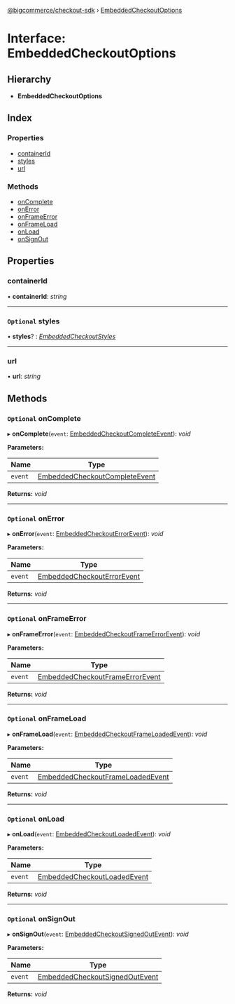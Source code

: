 [@bigcommerce/checkout-sdk](../README.md) › [EmbeddedCheckoutOptions](embeddedcheckoutoptions.md)

# Interface: EmbeddedCheckoutOptions

## Hierarchy

* **EmbeddedCheckoutOptions**

## Index

### Properties

* [containerId](embeddedcheckoutoptions.md#containerid)
* [styles](embeddedcheckoutoptions.md#optional-styles)
* [url](embeddedcheckoutoptions.md#url)

### Methods

* [onComplete](embeddedcheckoutoptions.md#optional-oncomplete)
* [onError](embeddedcheckoutoptions.md#optional-onerror)
* [onFrameError](embeddedcheckoutoptions.md#optional-onframeerror)
* [onFrameLoad](embeddedcheckoutoptions.md#optional-onframeload)
* [onLoad](embeddedcheckoutoptions.md#optional-onload)
* [onSignOut](embeddedcheckoutoptions.md#optional-onsignout)

## Properties

###  containerId

• **containerId**: *string*

___

### `Optional` styles

• **styles**? : *[EmbeddedCheckoutStyles](embeddedcheckoutstyles.md)*

___

###  url

• **url**: *string*

## Methods

### `Optional` onComplete

▸ **onComplete**(`event`: [EmbeddedCheckoutCompleteEvent](embeddedcheckoutcompleteevent.md)): *void*

**Parameters:**

Name | Type |
------ | ------ |
`event` | [EmbeddedCheckoutCompleteEvent](embeddedcheckoutcompleteevent.md) |

**Returns:** *void*

___

### `Optional` onError

▸ **onError**(`event`: [EmbeddedCheckoutErrorEvent](embeddedcheckouterrorevent.md)): *void*

**Parameters:**

Name | Type |
------ | ------ |
`event` | [EmbeddedCheckoutErrorEvent](embeddedcheckouterrorevent.md) |

**Returns:** *void*

___

### `Optional` onFrameError

▸ **onFrameError**(`event`: [EmbeddedCheckoutFrameErrorEvent](embeddedcheckoutframeerrorevent.md)): *void*

**Parameters:**

Name | Type |
------ | ------ |
`event` | [EmbeddedCheckoutFrameErrorEvent](embeddedcheckoutframeerrorevent.md) |

**Returns:** *void*

___

### `Optional` onFrameLoad

▸ **onFrameLoad**(`event`: [EmbeddedCheckoutFrameLoadedEvent](embeddedcheckoutframeloadedevent.md)): *void*

**Parameters:**

Name | Type |
------ | ------ |
`event` | [EmbeddedCheckoutFrameLoadedEvent](embeddedcheckoutframeloadedevent.md) |

**Returns:** *void*

___

### `Optional` onLoad

▸ **onLoad**(`event`: [EmbeddedCheckoutLoadedEvent](embeddedcheckoutloadedevent.md)): *void*

**Parameters:**

Name | Type |
------ | ------ |
`event` | [EmbeddedCheckoutLoadedEvent](embeddedcheckoutloadedevent.md) |

**Returns:** *void*

___

### `Optional` onSignOut

▸ **onSignOut**(`event`: [EmbeddedCheckoutSignedOutEvent](embeddedcheckoutsignedoutevent.md)): *void*

**Parameters:**

Name | Type |
------ | ------ |
`event` | [EmbeddedCheckoutSignedOutEvent](embeddedcheckoutsignedoutevent.md) |

**Returns:** *void*
